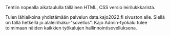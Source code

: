 
Tehtiin nopealla aikataululla tälläinen HTML, CSS versio leirilukkkarista. 

Tulen lähiaikoina yhdistämään palvelun data.kajo2022.fi sivuston alle. Siellä on tällä hetkellä jo alaleirihaku-"sovellus". Kajo Admin-työkalu tulee toimimaan näiden kaikkien työkalujen hallinnointisovelluksena.